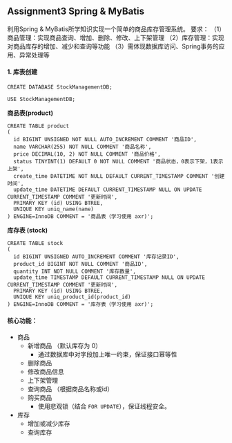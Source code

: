 ## Assignment3 Spring & MyBatis
利用Spring & MyBatis所学知识实现一个简单的商品库存管理系统。
要求：
（1）商品管理：实现商品查询、增加、删除、修改、上下架管理
（2）库存管理：实现对商品库存的增加、减少和查询等功能
（3）需体现数据库访问、Spring事务的应用、异常处理等

#### 1. 库表创建
```mysql
CREATE DATABASE StockManagementDB;

USE StockManagementDB;
```

**商品表(product)**
```mysql
CREATE TABLE product
(
  id BIGINT UNSIGNED NOT NULL AUTO_INCREMENT COMMENT '商品ID',
  name VARCHAR(255) NOT NULL COMMENT '商品名称',
  price DECIMAL(10, 2) NOT NULL COMMENT '商品价格',
  status TINYINT(1) DEFAULT 0 NOT NULL COMMENT '商品状态，0表示下架，1表示上架',
  create_time DATETIME NOT NULL DEFAULT CURRENT_TIMESTAMP COMMENT '创建时间',
  update_time DATETIME DEFAULT CURRENT_TIMESTAMP NULL ON UPDATE CURRENT_TIMESTAMP COMMENT '更新时间',
  PRIMARY KEY (id) USING BTREE,
  UNIQUE KEY uniq_name(name)
) ENGINE=InnoDB COMMENT = '商品表（学习使用 axr)';

```
**库存表 (stock)**

```mysql
CREATE TABLE stock
(
  id BIGINT UNSIGNED AUTO_INCREMENT COMMENT '库存记录ID',
  product_id BIGINT NOT NULL COMMENT '商品ID',
  quantity INT NOT NULL COMMENT '库存数量',
  update_time TIMESTAMP DEFAULT CURRENT_TIMESTAMP NULL ON UPDATE CURRENT_TIMESTAMP COMMENT '更新时间',
  PRIMARY KEY (id) USING BTREE,
  UNIQUE KEY uniq_product_id(product_id)
) ENGINE=InnoDB COMMENT = '库存表（学习使用 axr)';

```

#### 核心功能：
- 商品
  - 新增商品 （默认库存为 0）
    - 通过数据库中对字段加上唯一约束，保证接口幂等性
  - 删除商品
  - 修改商品信息
  - 上下架管理
  - 查询商品 （根据商品名称或id）
  - 购买商品
    - 使用悲观锁（结合 `FOR UPDATE`），保证线程安全。
- 库存
  - 增加或减少库存
  - 查询库存